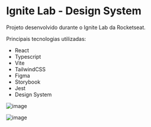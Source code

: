 # Ignite Lab - Design System

Projeto desenvolvido durante o Ignite Lab da Rocketseat.

Principais tecnologias utilizadas:
- React
- Typescript
- Vite
- TailwindCSS
- Figma
- Storybook
- Jest
- Design System


![image](https://user-images.githubusercontent.com/87827996/195967031-01a034f0-4ec2-41e9-85bc-9166ccf0e931.png)

![image](https://user-images.githubusercontent.com/87827996/195967556-7a091fe2-520c-4ce0-b037-269b9e085b75.png)
